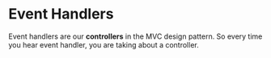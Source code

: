 # Event Handlers

Event handlers are our **controllers** in the MVC design pattern. So every time you hear event handler, you are taking about a controller.
